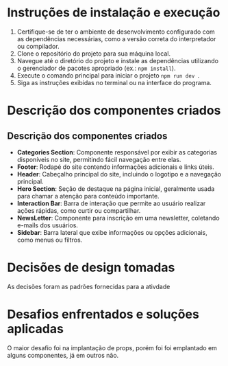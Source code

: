 # Instruções de instalação e execução
1. Certifique-se de ter o ambiente de desenvolvimento configurado com as dependências necessárias, como a versão correta do interpretador ou compilador.
2. Clone o repositório do projeto para sua máquina local.
3. Navegue até o diretório do projeto e instale as dependências utilizando o gerenciador de pacotes apropriado (ex.: `npm install`).
4. Execute o comando principal para iniciar o projeto  `npm run dev `.
5. Siga as instruções exibidas no terminal ou na interface do programa.

# Descrição dos componentes criados
## Descrição dos componentes criados
- **Categories Section**: Componente responsável por exibir as categorias disponíveis no site, permitindo fácil navegação entre elas.
- **Footer**: Rodapé do site contendo informações adicionais e links úteis.
- **Header**: Cabeçalho principal do site, incluindo o logotipo e a navegação principal.
- **Hero Section**: Seção de destaque na página inicial, geralmente usada para chamar a atenção para conteúdo importante.
- **Interaction Bar**: Barra de interação que permite ao usuário realizar ações rápidas, como curtir ou compartilhar.
- **NewsLetter**: Componente para inscrição em uma newsletter, coletando e-mails dos usuários.
- **Sidebar**: Barra lateral que exibe informações ou opções adicionais, como menus ou filtros.

# Decisões de design tomadas
As decisões foram as padrões fornecidas para a ativdade

# Desafios enfrentados e soluções aplicadas
O maior desafio foi na implantação de props, porém foi foi emplantado em alguns componentes, já em outros não.